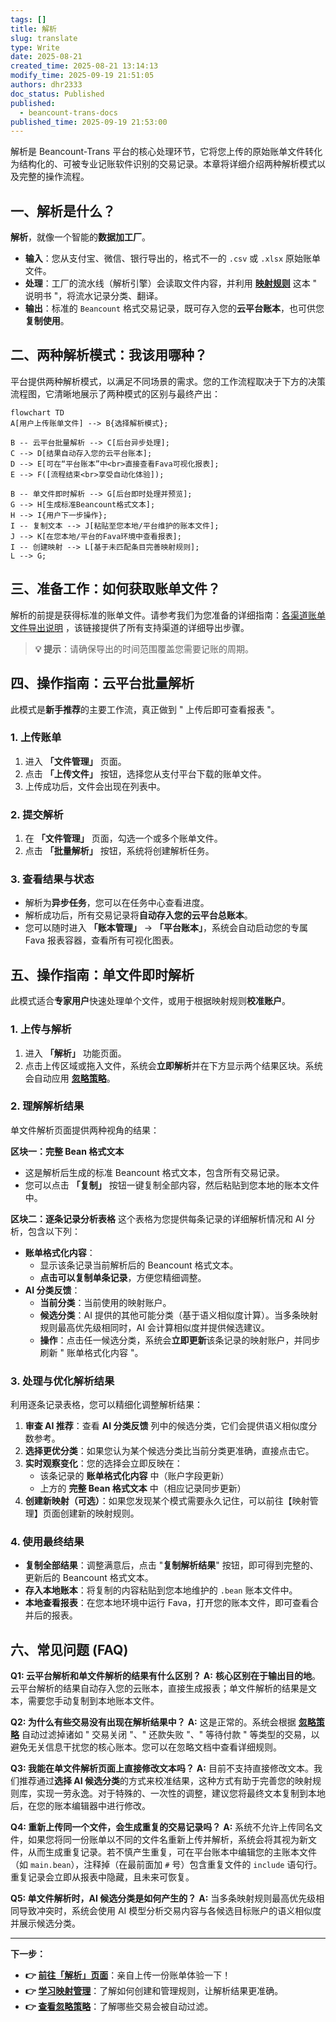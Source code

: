 ```yaml
---
tags: []
title: 解析
slug: translate
type: Write
date: 2025-08-21
created_time: 2025-08-21 13:14:13
modify_time: 2025-09-19 21:51:05
authors: dhr2333
doc_status: Published
published:
  - beancount-trans-docs
published_time: 2025-09-19 21:53:00
---
```

解析是 Beancount-Trans 平台的核心处理环节，它将您上传的原始账单文件转化为结构化的、可被专业记账软件识别的交易记录。本章将详细介绍两种解析模式以及完整的操作流程。

## 一、解析是什么？

**解析**，就像一个智能的**数据加工厂**。

- **输入**：您从支付宝、微信、银行导出的，格式不一的 `.csv` 或 `.xlsx` 原始账单文件。
- **处理**：工厂的流水线（解析引擎）会读取文件内容，并利用 **[映射规则](https://trans.dhr2333.cn/docs/%E7%94%A8%E6%88%B7%E6%8C%87%E5%8D%97/mapping)** 这本 " 说明书 "，将流水记录分类、翻译。
- **输出**：标准的 `Beancount` 格式交易记录，既可存入您的**云平台账本**，也可供您**复制使用**。

## 二、两种解析模式：我该用哪种？

平台提供两种解析模式，以满足不同场景的需求。您的工作流程取决于下方的决策流程图，它清晰地展示了两种模式的区别与最终产出：

```mermaid
flowchart TD
A[用户上传账单文件] --> B{选择解析模式};

B -- 云平台批量解析 --> C[后台异步处理];
C --> D[结果自动存入您的云平台账本];
D --> E[可在“平台账本”中<br>直接查看Fava可视化报表];
E --> F([流程结束<br>享受自动化体验]);

B -- 单文件即时解析 --> G[后台即时处理并预览];
G --> H[生成标准Beancount格式文本];
H --> I{用户下一步操作};
I -- 复制文本 --> J[粘贴至您本地/平台维护的账本文件];
J --> K[在您本地/平台的Fava环境中查看报表];
I -- 创建映射 --> L[基于未匹配条目完善映射规则];
L --> G;
```

## 三、准备工作：如何获取账单文件？

解析的前提是获得标准的账单文件。请参考我们为您准备的详细指南：[各渠道账单文件导出说明](https://trans.dhr2333.cn/docs/blog/2024/08/22/%E8%B4%A6%E5%8D%95%E5%AF%BC%E5%87%BA%E5%8F%8A%E6%9F%A5%E7%9C%8B%E6%96%B9%E6%B3%95) ，该链接提供了所有支持渠道的详细导出步骤。

> **💡 提示**：请确保导出的时间范围覆盖您需要记账的周期。

## 四、操作指南：云平台批量解析

此模式是**新手推荐**的主要工作流，真正做到 " 上传后即可查看报表 "。

### 1. 上传账单

1. 进入 **「文件管理」** 页面。
2. 点击 **「上传文件」** 按钮，选择您从支付平台下载的账单文件。
3. 上传成功后，文件会出现在列表中。

### 2. 提交解析

1. 在 **「文件管理」** 页面，勾选一个或多个账单文件。
2. 点击 **「批量解析」** 按钮，系统将创建解析任务。

### 3. 查看结果与状态

- 解析为**异步任务**，您可以在任务中心查看进度。
- 解析成功后，所有交易记录将**自动存入您的云平台总账本**。
- 您可以随时进入 **「账本管理」** -> **「平台账本」**，系统会自动启动您的专属 Fava 报表容器，查看所有可视化图表。

## 五、操作指南：单文件即时解析

此模式适合**专家用户**快速处理单个文件，或用于根据映射规则**校准账户**。

### 1. 上传与解析

1. 进入 **「解析」** 功能页面。
2. 点击上传区域或拖入文件，系统会**立即解析**并在下方显示两个结果区块。系统会自动应用 **[忽略策略](https://trans.dhr2333.cn/docs/%E7%94%A8%E6%88%B7%E6%8C%87%E5%8D%97/ignore)**。

### 2. 理解解析结果

单文件解析页面提供两种视角的结果：

**区块一：完整 Bean 格式文本**

- 这是解析后生成的标准 Beancount 格式文本，包含所有交易记录。
- 您可以点击 **「复制」** 按钮一键复制全部内容，然后粘贴到您本地的账本文件中。

**区块二：逐条记录分析表格**
这个表格为您提供每条记录的详细解析情况和 AI 分析，包含以下列：

- **账单格式化内容**：
  - 显示该条记录当前解析后的 Beancount 格式文本。
  - **点击可以复制单条记录**，方便您精细调整。
- **AI 分类反馈**：
  - **当前分类**：当前使用的映射账户。
  - **候选分类**：AI 提供的其他可能分类（基于语义相似度计算）。当多条映射规则最高优先级相同时，AI 会计算相似度并提供候选建议。
  - **操作**：点击任一候选分类，系统会**立即更新**该条记录的映射账户，并同步刷新 " 账单格式化内容 "。

### 3. 处理与优化解析结果

利用逐条记录表格，您可以精细化调整解析结果：

1. **审查 AI 推荐**：查看 **AI 分类反馈** 列中的候选分类，它们会提供语义相似度分数参考。
2. **选择更优分类**：如果您认为某个候选分类比当前分类更准确，直接点击它。
3. **实时观察变化**：您的选择会立即反映在：
    - 该条记录的 **账单格式化内容** 中（账户字段更新）
    - 上方的 **完整 Bean 格式文本** 中（相应记录同步更新）
4. **创建新映射（可选）**：如果您发现某个模式需要永久记住，可以前往【映射管理】页面创建新的映射规则。

### 4. 使用最终结果

- **复制全部结果**：调整满意后，点击 "**复制解析结果**" 按钮，即可得到完整的、更新后的 Beancount 格式文本。
- **存入本地账本**：将复制的内容粘贴到您本地维护的 `.bean` 账本文件中。
- **本地查看报表**：在您本地环境中运行 Fava，打开您的账本文件，即可查看合并后的报表。

## 六、常见问题 (FAQ)

**Q1: 云平台解析和单文件解析的结果有什么区别？**
**A:** **核心区别在于输出目的地**。云平台解析的结果自动存入您的云账本，直接生成报表；单文件解析的结果是文本，需要您手动复制到本地账本文件。

**Q2: 为什么有些交易没有出现在解析结果中？**
**A:** 这是正常的。系统会根据 **[忽略策略](https://trans.dhr2333.cn/docs/%E7%94%A8%E6%88%B7%E6%8C%87%E5%8D%97/ignore)** 自动过滤掉诸如 " 交易关闭 "、" 还款失败 "、" 等待付款 " 等类型的交易，以避免无关信息干扰您的核心账本。您可以在忽略文档中查看详细规则。

**Q3: 我能在单文件解析页面上直接修改文本吗？**
**A:** 目前不支持直接修改文本。我们推荐通过**选择 AI 候选分类**的方式来校准结果，这种方式有助于完善您的映射规则库，实现一劳永逸。对于特殊的、一次性的调整，建议您将最终文本复制到本地后，在您的账本编辑器中进行修改。

**Q4: 重新上传同一个文件，会生成重复的交易记录吗？**
**A:** 系统不允许上传同名文件，如果您将同一份账单以不同的文件名重新上传并解析，系统会将其视为新文件，从而生成重复记录。若不慎产生重复，可在平台账本中编辑您的主账本文件（如 `main.bean`），注释掉（在最前面加 `#` 号）包含重复文件的 `include` 语句行。重复记录会立即从报表中隐藏，且未来可恢复。

**Q5: 单文件解析时，AI 候选分类是如何产生的？**
**A:** 当多条映射规则最高优先级相同导致冲突时，系统会使用 AI 模型分析交易内容与各候选目标账户的语义相似度并展示候选分类。

---

**下一步：**

- **👉 [前往「解析」页面](https://trans.dhr2333.cn/trans)**：亲自上传一份账单体验一下！
- **👉 [学习映射管理](https://trans.dhr2333.cn/docs/%E7%94%A8%E6%88%B7%E6%8C%87%E5%8D%97/mapping)**：了解如何创建和管理规则，让解析结果更准确。
- **👉 [查看忽略策略](https://trans.dhr2333.cn/docs/%E7%94%A8%E6%88%B7%E6%8C%87%E5%8D%97/ignore)**：了解哪些交易会被自动过滤。
